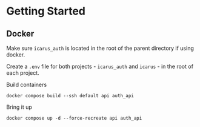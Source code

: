 

# Getting Started
## Docker
Make sure `icarus_auth` is located in the root of the parent directory if using docker.

Create a `.env` file for both projects - `icarus_auth` and `icarus` - in the root of each project.

Build containers
```
docker compose build --ssh default api auth_api
```

Bring it up
```
docker compose up -d --force-recreate api auth_api
```
